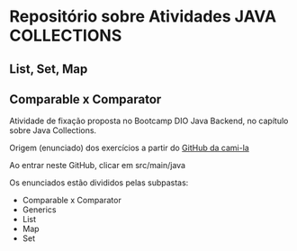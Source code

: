 <h1>Repositório sobre Atividades JAVA COLLECTIONS</h1>
<h2>List, Set, Map</h2>
<h2>Comparable x Comparator</h2>

Atividade de fixação proposta no Bootcamp DIO Java Backend, no capítulo sobre Java Collections.

Origem (enunciado) dos exercícios a partir do [GitHub da cami-la](https://github.com/cami-la/collections-java-api-2023/tree/master)

Ao entrar neste GitHub, clicar em src/main/java

Os enunciados estão divididos pelas subpastas:
- Comparable x Comparator
- Generics
- List
- Map
- Set
